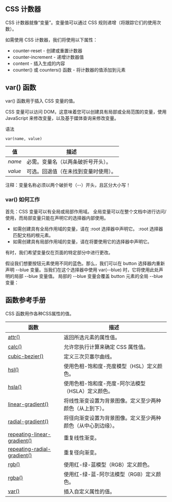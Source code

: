 ## CSS 计数器

CSS 计数器就像“变量”。变量值可以通过 CSS 规则递增（将跟踪它们的使用次数）。

如需使用 CSS 计数器，我们将使用以下属性：

- counter-reset - 创建或重置计数器
- counter-increment - 递增计数器值
- content - 插入生成的内容
- counter() 或 counters() 函数 - 将计数器的值添加到元素

## var() 函数

var() 函数用于插入 CSS 变量的值。

CSS 变量可以访问 DOM，这意味着您可以创建具有局部或全局范围的变量，使用 JavaScript 来修改变量，以及基于媒体查询来修改变量。

语法

```
var(name, value)
```

|值       | 描述                 |
| ------- | ------------------ |
| *name*  | 必需。变量名（以两条破折号开头）。  |
| *value* | 可选。回退值（在未找到变量时使用）。|

注释：变量名称必须以两个破折号（--）开头，且区分大小写！

### var() 如何工作

首先：CSS 变量可以有全局或局部作用域。 全局变量可以在整个文档中进行访问/使用，而局部变量只能在声明它的选择器内部使用。

- 如需创建具有全局作用域的变量，请在 :root 选择器中声明它。 :root 选择器匹配文档的根元素。
- 如需创建具有局部作用域的变量，请在将要使用它的选择器中声明它。

有时，我们希望变量仅在页面的特定部分中进行更改。

假设我们想要按钮元素使用不同的蓝色。那么，我们可以在 button 选择器内重新声明 --blue 变量。当我们在这个选择器中使用 var(--blue) 时，它将使用此处声明的局部 --blue 变量值。 局部的 --blue 变量会覆盖 button 元素的全局 --blue 变量：



## 函数参考手册

CSS 函数用作各种CSS属性的值。

| 函数                                                                                                                                        | 描述                             |
| ----------------------------------------------------------------------------------------------------------------------------------------- | ------------------------------ |
| [attr()](https://www.w3school.com.cn/cssref/func_attr.asp "CSS attr() 函数")                                                                | 返回所选元素的属性值。                    |
| [calc()](https://www.w3school.com.cn/cssref/func_calc.asp "CSS calc() 函数")                                                                | 允许您执行计算来确定 CSS 属性值。            |
| [cubic-bezier()](https://www.w3school.com.cn/cssref/func_cubic-bezier.asp "CSS cubic-bezier() 函数")                                        | 定义三次贝塞尔曲线。                     |
| [hsl()](https://www.w3school.com.cn/cssref/func_hsl.asp "CSS hsl() 函数")                                                                   | 使用色相-饱和度-亮度模型（HSL）定义颜色。        |
| [hsla()](https://www.w3school.com.cn/cssref/func_hsla.asp "CSS hsla() 函数")                                                                | 使用色相-饱和度-亮度-阿尔法模型（HSLA）定义颜色。   |
| [linear-gradient()](https://www.w3school.com.cn/cssref/func_linear-gradient.asp "CSS linear-gradient() 函数")                               | 将线性渐变设置为背景图像。定义至少两种颜色（从上到下）。   |
| [radial-gradient()](https://www.w3school.com.cn/cssref/func_radial-gradient.asp "CSS radial-gradient() 函数")                               | 将径向渐变设置为背景图像。定义至少两种颜色（从中心到边缘）。 |
| [repeating-linear-gradient()](https://www.w3school.com.cn/cssref/func_repeating-linear-gradient.asp "CSS repeating-linear-gradient() 函数") | 重复线性渐变。                        |
| [repeating-radial-gradient()](https://www.w3school.com.cn/cssref/func_repeating-radial-gradient.asp "CSS repeating-radial-gradient() 函数") | 重复径向渐变。                        |
| [rgb()](https://www.w3school.com.cn/cssref/func_rgb.asp "CSS rgb() 函数")                                                                   | 使用红-绿-蓝模型（RGB）定义颜色。            |
| [rgba()](https://www.w3school.com.cn/cssref/func_rgba.asp "CSS rgba() 函数")                                                                | 使用红-绿-蓝-阿尔法模型（RGB）定义颜色。        |
| [var()](https://www.w3school.com.cn/cssref/func_var.asp "CSS var() 函数")                                                                   | 插入自定义属性的值。|






